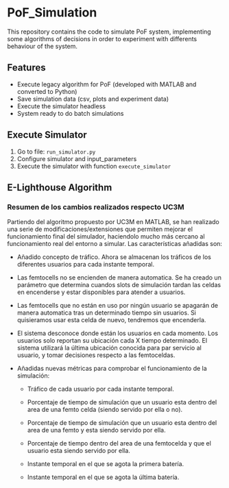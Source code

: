 # PoF_Simulation

This repository contains the code to simulate PoF system, implementing some algorithms of decisions in order to experiment with differents behaviour of the system.

## Features
* Execute legacy algorithm for PoF (developed with MATLAB and converted to Python)
* Save simulation data (csv, plots and experiment data)
* Execute the simulator headless
* System ready to do batch simulations

## Execute Simulator

1. Go to file: ``run_simulator.py``
2. Configure simulator and input_parameters
3. Execute the simulator with function `execute_simulator`

## E-Lighthouse Algorithm

### Resumen de los cambios realizados respecto UC3M
Partiendo del algoritmo propuesto por UC3M en MATLAB, se han realizado una serie de modificaciones/extensiones que permiten mejorar el funcionamiento final del simulador, haciendolo mucho más cercano al funcionamiento real del entorno a simular. Las características añadidas son:

* Añadido concepto de tráfico. Ahora se almacenan los tráficos de los diferentes usuarios para cada instante temporal.

* Las femtocells no se encienden de manera automatica. Se ha creado un parámetro que determina cuandos slots de simulación tardan las celdas en encenderse y estar disponibles para atender a usuarios.

* Las femtocells que no están en uso por ningún usuario se apagarán de manera automatica tras un determinado tiempo sin usuarios. Si quisieramos usar esta celda de nuevo, tendremos que encenderla.

* El sistema desconoce donde están los usuarios en cada momento. Los usuarios solo reportan su ubicación cada X tiempo determinado. El sistema utilizará la última ubicación conocida para par servicio al usuario, y tomar decisiones respecto a las femtoceldas.

* Añadidas nuevas métricas para comprobar el funcionamiento de la simulación:

    - Tráfico de cada usuario por cada instante temporal.

    - Porcentaje de tiempo de simulación que un usuario esta dentro del area de una femto celda (siendo servido por ella o no).

    - Porcentaje de tiempo de simulación que un usuario esta dentro del area de una femto y esta siendo servido por ella.

    - Porcentaje de tiempo dentro del area de una femtocelda y que el usuario esta siendo servido por ella.

    - Instante temporal en el que se agota la primera batería.

    - Instante temporal en el que se agota la última batería.